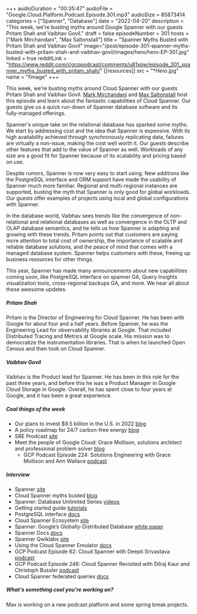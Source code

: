 +++
audioDuration = "00:35:47"
audioFile = "Google.Cloud.Platform.Podcast.Episode.301.mp3"
audioSize = 85873414
categories = ["Spanner", "Database"]
date = "2022-04-20"
description = "This week, we're busting myths around Google Spanner with our guests Pritam Shah and Vaibhav Govil."
draft = false
episodeNumber = 301
hosts = ["Mark Mirchandani", "Max Saltonstall"]
title = "Spanner Myths Busted with Pritam Shah and Vaibhav Govil"
image="/post/episode-301-spanner-myths-busted-with-pritam-shah-and-vaibhav-govil/images/hero/hero-EP-301.jpg"
linked = true
redditLink = "https://www.reddit.com/r/gcppodcast/comments/u81xpw/episode_301_spanner_myths_busted_with_pritam_shah/"
[[resources]]
  src = "**Hero*.jpg"
  name = "fimage"
+++

This week, we're busting myths around Cloud Spanner with our guests Pritam Shah and Vaibhav Govil. [Mark Mirchandani](https://twitter.com/markmirch) and [Max Saltonstall](https://twitter.com/maxsaltonstall) host this episode and learn about the fantastic capabilities of Cloud Spanner. Our guests give us a quick run-down of Spanner database software and its fully-managed offerings. 

Spanner's unique take on the relational database has sparked some myths. We start by addressing cost and the idea that Spanner is expensive. With its high availability achieved through synchronously replicating data, failures are virtually a non-issue, making the cost well worth it. Our guests describe other features that add to the value of Spanner as well. Workloads of any size are a good fit for Spanner because of its scalability and pricing based on use.

Despite rumors, Spanner is now very easy to start using. New additions like the PostgreSQL interface and ORM support have made the usability of Spanner much more familiar. Regional and multi-regional instances are supported, busting the myth that Spanner is only good for global workloads. Our guests offer examples of projects using local and global configurations with Spanner.

In the database world, Vaibhav sees trends like the convergence of non-relational and relational databases as well as convergence in the OLTP and OLAP database semantics, and he tells us how Spanner is adapting and growing with these trends. Pritam points out that customers are paying more attention to total cost of ownership, the importance of scalable and reliable database solutions, and the peace of mind that comes with a managed database system. Spanner helps customers with these, freeing up business resources for other things.

This year, Spanner has made many announcements about new capabilities coming soon, like PostgreSQL interface on spanner GA, Query Insights visualization tools, cross-regional backups GA, and more. We hear all about these awesome updates.

##### Pritam Shah

 Pritam is the Director of Engineering for Cloud Spanner. He has been with Google for about four and a half years. Before Spanner, he was the Engineering Lead for observability libraries at Google. That included Distributed Tracing and Metrics at Google scale. His mission was to democratize the instrumentation libraries. That is when he launched Open Census and then took on Cloud Spanner.

##### Vaibhav Govil

Vaibhav is the Product lead for Spanner. He has been in this role for the past three years, and before this he was a Product Manager in Google Cloud Storage in Google. 
Overall, he has spent close to four years at Google, and it has been a great experience.

##### Cool things of the week

* Our plans to invest $9.5 billion in the U.S. in 2022 [blog](https://blog.google/inside-google/company-announcements/investing-america-2022/)
* A policy roadmap for 24/7 carbon-free energy [blog](https://cloud.google.com/blog/topics/sustainability/a-policy-roadmap-for-achieving-247-carbon-free-energy)
* SRE Prodcast [site](https://sre.google/prodcast/)
* Meet the people of Google Cloud: Grace Mollison, solutions architect and professional problem solver [blog](https://cloud.google.com/blog/topics/inside-google-cloud/meet-the-people-of-google-cloud-grace-mollison)
     * GCP Podcast Episode 224: Solutions Engineering with Grace Mollison and Ann Wallace [podcast](https://www.gcppodcast.com/post/episode-224-solutions-engineering-with-grace-mollison-and-ann-wallace/)
 
##### Interview

* Spanner [site](https://cloud.google.com/spanner)
* Cloud Spanner myths busted [blog](https://cloud.google.com/blog/products/databases/cloud-spanner-myths-busted)
* Spanner: Database Unlimited Series [videos](https://goo.gle/SpannerDatabaseUnlimited)
* Getting started guide [tutorials](https://cloud.google.com/spanner/docs/tutorials)
* PostgreSQL interface [docs](https://cloud.google.com/spanner/docs/postgresql-interface)
* Cloud Spanner Ecosystem [site](https://www.cloudspannerecosystem.dev)
* Spanner: Google’s Globally-Distributed Database [white paper](https://static.googleusercontent.com/media/research.google.com/en//archive/spanner-osdi2012.pdf)
* Spanner Docs [docs](https://cloud.google.com/spanner/docs/tutorials)
* Spanner Qwiklabs [site](https://www.qwiklabs.com/focuses/1774?parent=catalog)
* Using the Cloud Spanner Emulator [docs](https://cloud.google.com/spanner/docs/emulator)
* GCP Podcast Episode 62: Cloud Spanner with Deepti Srivastava [podcast](https://www.gcppodcast.com/post/episode-62-cloud-spanner-with-deepti-srivastava/)
* GCP Podcast Episode 248: Cloud Spanner Revisited with Dilraj Kaur and Christoph Bussler [podcast](https://www.gcppodcast.com/post/episode-248-cloud-spanner-revisited-with-dilraj-kaur-and-christoph-bussler/)
* Cloud Spanner federated queries [docs](https://cloud.google.com/bigquery/docs/cloud-spanner-federated-queries)

##### What's something cool you're working on?

Max is working on a new podcast platform and some spring break projects.
